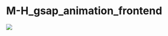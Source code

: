 # M-H_gsap_animation_frontend

<img src="https://user-images.githubusercontent.com/69227766/119383427-5064df80-bc91-11eb-9846-09f2c4ad9a7d.png">
